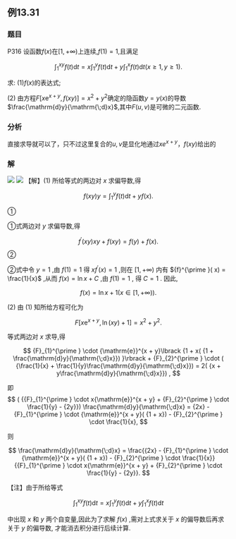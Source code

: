 ## 例13.31
### 题目
P316 设函数$f( x)$在$\lbrack 1, + \infty )$上连续,$f( 1) = 1$,且满足

$$
{\int }_{1}^{xy}f( t) \mathrm{d}t = x{\int }_{1}^{y}f( t) \mathrm{d}t + y{\int }_{1}^{x}f( t) \mathrm{d}t( {x \geq 1, y \geq 1}) .
$$

求: (1)$f( x)$的表达式;

(2) 由方程$F\lbrack {x{\mathrm{e}}^{x + y}, f( {xy}) }\rbrack = {x}^{2} + {y}^{2}$确定的隐函数$y = y( x)$的导数$\frac{\mathrm{d}y}{\mathrm{\;d}x}$,其中$F( {u, v})$是可微的二元函数.
### 分析
直接求导就可以了，只不过这里复合的$u,v$是显化地通过$xe^{ x+ y}，f(xy)$给出的
### 解
![](https://img.hwenyi.tech/202410262009048.webp)
![](https://img.hwenyi.tech/202410262007820.webp)
【解】(1) 所给等式的两边对 $x$ 求偏导数,得

$$
f( {xy}) y = {\int }_{1}^{y}f( t) \mathrm{d}t + {yf}( x) .
$$

①

①式两边对 $y$ 求偏导数,得

$$
{f}^{\prime }( {xy}) {xy} + f( {xy}) = f( y) + f( x) .
$$

②

②式中令 $y = 1$ ,由 $f( 1) = 1$ 得 $x{f}^{\prime }( x) = 1$ ,则在 $\lbrack 1, + \infty )$ 内有 ${f}^{\prime }( x) = \frac{1}{x}$ ,从而 $f( x) = \ln x + C$ ,由 $f( 1) = 1$ , 得 $C = 1$ . 因此,

$$
f( x) = \ln x + 1( {x \in \lbrack 1, + \infty }) ).
$$

(2) 由 (1) 知所给方程可化为

$$
F\lbrack {x{\mathrm{e}}^{x + y},\ln ( {xy}) + 1}\rbrack = {x}^{2} + {y}^{2}.
$$

等式两边对 $x$ 求导,得

$$
{F}_{1}^{\prime } \cdot {\mathrm{e}}^{x + y}\lbrack {1 + x( {1 + \frac{\mathrm{d}y}{\mathrm{\;d}x}}) }\rbrack + {F}_{2}^{\prime } \cdot ( {\frac{1}{x} + \frac{1}{y}\frac{\mathrm{d}y}{\mathrm{\;d}x}}) = 2( {x + y\frac{\mathrm{d}y}{\mathrm{\;d}x}}) ,
$$

即
$$
( {{F}_{1}^{\prime } \cdot x{\mathrm{e}}^{x + y} + {F}_{2}^{\prime } \cdot \frac{1}{y} - {2y}}) \frac{\mathrm{d}y}{\mathrm{\;d}x} = {2x} - {F}_{1}^{\prime } \cdot {\mathrm{e}}^{x + y}( {1 + x}) - {F}_{2}^{\prime } \cdot \frac{1}{x},
$$

则

$$
\frac{\mathrm{d}y}{\mathrm{\;d}x} = \frac{{2x} - {F}_{1}^{\prime } \cdot {\mathrm{e}}^{x + y}( {1 + x}) - {F}_{2}^{\prime } \cdot \frac{1}{x}}{{F}_{1}^{\prime } \cdot x{\mathrm{e}}^{x + y} + {F}_{2}^{\prime } \cdot \frac{1}{y} - {2y}}.
$$

【注】由于所给等式

$$
{\int }_{1}^{xy}f( t) \mathrm{d}t = x{\int }_{1}^{y}f( t) \mathrm{d}t + y{\int }_{1}^{x}f( t) \mathrm{d}t
$$

中出现 $x$ 和 $y$ 两个自变量,因此为了求解 $f( x)$ ,需对上式求关于 $x$ 的偏导数后再求关于 $y$ 的偏导数, 才能消去积分进行后续计算.